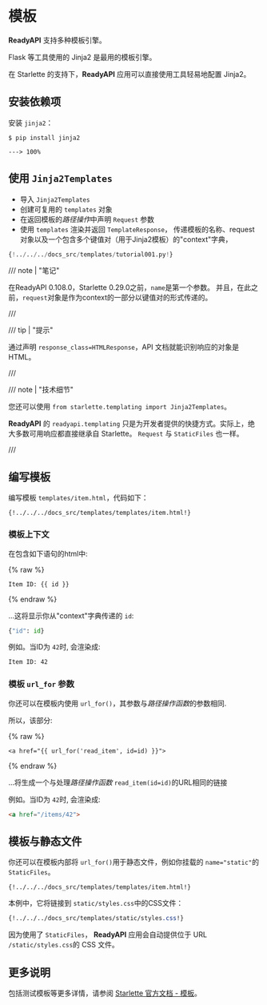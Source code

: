 # 模板

**ReadyAPI** 支持多种模板引擎。

Flask 等工具使用的 Jinja2 是最用的模板引擎。

在 Starlette 的支持下，**ReadyAPI** 应用可以直接使用工具轻易地配置 Jinja2。

## 安装依赖项

安装 `jinja2`：

<div class="termy">

```console
$ pip install jinja2

---> 100%
```

</div>

## 使用 `Jinja2Templates`

* 导入 `Jinja2Templates`
* 创建可复用的 `templates` 对象
* 在返回模板的*路径操作*中声明 `Request` 参数
* 使用 `templates` 渲染并返回 `TemplateResponse`， 传递模板的名称、request对象以及一个包含多个键值对（用于Jinja2模板）的"context"字典，

```Python hl_lines="4  11  15-16"
{!../../../docs_src/templates/tutorial001.py!}
```

/// note | "笔记"

在ReadyAPI 0.108.0，Starlette 0.29.0之前，`name`是第一个参数。
并且，在此之前，`request`对象是作为context的一部分以键值对的形式传递的。

///

/// tip | "提示"

通过声明 `response_class=HTMLResponse`，API 文档就能识别响应的对象是 HTML。

///

/// note | "技术细节"

您还可以使用 `from starlette.templating import Jinja2Templates`。

**ReadyAPI** 的 `readyapi.templating` 只是为开发者提供的快捷方式。实际上，绝大多数可用响应都直接继承自 Starlette。 `Request` 与 `StaticFiles` 也一样。

///

## 编写模板

编写模板 `templates/item.html`，代码如下：

```jinja hl_lines="7"
{!../../../docs_src/templates/templates/item.html!}
```

### 模板上下文

在包含如下语句的html中:

{% raw %}

```jinja
Item ID: {{ id }}
```

{% endraw %}

...这将显示你从"context"字典传递的 `id`:

```Python
{"id": id}
```

例如。当ID为 `42`时, 会渲染成:

```html
Item ID: 42
```

### 模板 `url_for` 参数

你还可以在模板内使用 `url_for()`，其参数与*路径操作函数*的参数相同.

所以，该部分:

{% raw %}

```jinja
<a href="{{ url_for('read_item', id=id) }}">
```

{% endraw %}

...将生成一个与处理*路径操作函数* `read_item(id=id)`的URL相同的链接

例如。当ID为 `42`时, 会渲染成:

```html
<a href="/items/42">
```

## 模板与静态文件

你还可以在模板内部将 `url_for()`用于静态文件，例如你挂载的 `name="static"`的 `StaticFiles`。

```jinja hl_lines="4"
{!../../../docs_src/templates/templates/item.html!}
```

本例中，它将链接到 `static/styles.css`中的CSS文件：

```CSS hl_lines="4"
{!../../../docs_src/templates/static/styles.css!}
```

因为使用了 `StaticFiles`， **ReadyAPI** 应用会自动提供位于 URL `/static/styles.css`的 CSS 文件。

## 更多说明

包括测试模板等更多详情，请参阅 <a href="https://www.starlette.io/templates/" class="external-link" target="_blank">Starlette 官方文档 - 模板</a>。
